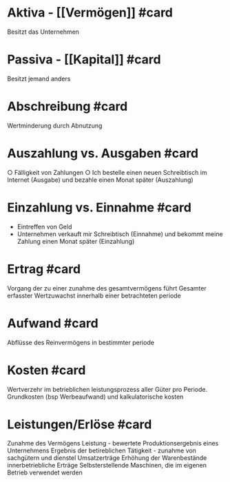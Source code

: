 # Aktiva - [[Vermögen]] #card 
Besitzt das Unternehmen 

# Passiva - [[Kapital]]  #card 
Besitzt jemand anders

# Abschreibung #card 
Wertminderung durch Abnutzung

# Auszahlung vs. Ausgaben #card 
○ Fälligkeit von Zahlungen
○ Ich bestelle einen neuen Schreibtisch im Internet (Ausgabe) und bezahle einen Monat später (Auszahlung)

# Einzahlung vs. Einnahme #card 
- Eintreffen von Geld
- Unternehmen verkauft mir Schreibtisch (Einnahme) und bekommt meine Zahlung einen Monat später
(Einzahlung)

# Ertrag #card 
Vorgang der zu einer zunahme des gesamtvermögens führt
Gesamter erfasster Wertzuwachst innerhalb einer betrachteten periode

# Aufwand #card 
Abflüsse des Reinvermögens in bestimmter periode 

# Kosten #card 
Wertverzehr im betrieblichen leistungsprozess aller Güter pro Periode.
Grundkosten (bsp Werbeaufwand) und kalkulatorische kosten 

# Leistungen/Erlöse #card 
Zunahme des Vermögens 
Leistung - bewertete Produktionsergebnis eines Unternehmens 
Ergebnis der betireblichen Tätigkeit - zunahme von sachgütern und dienstel
	Umsatzerträge
	Erhöhung der Warenbestände
	innerbetriebliche Erträge Selbsterstellende Maschinen, die im eigenen Betrieb verwendet werden


